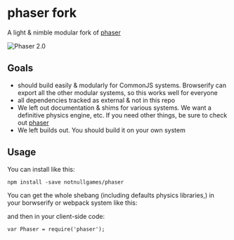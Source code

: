 # phaser fork

A light & nimble modular fork of [phaser](https://github.com/photonstorm/phaser/)

![Phaser 2.0](http://www.phaser.io/images/phaser2-github.png)

## Goals

* should build easily & modularly for CommonJS systems. Browserify can export all the other modular systems, so this works well for everyone
* all dependencies tracked as external & not in this repo
* We left out documentation & shims for various systems. We want a definitive physics engine, etc. If you need other things, be sure to check out [phaser](https://github.com/photonstorm/phaser/)
* We left builds out. You should build it on your own system

## Usage

You can install like this:

    npm install -save notnullgames/phaser

You can get the whole shebang (including defaults physics libraries,) in your borwserify or webpack system like this:

and then in your client-side code:
    
    var Phaser = require('phaser');
